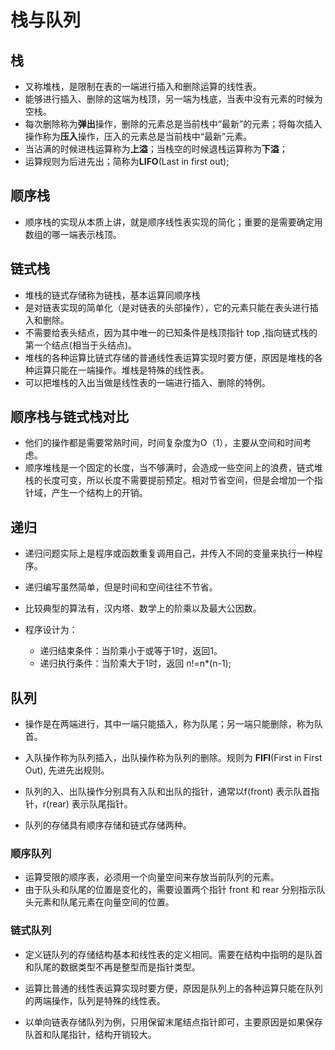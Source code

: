 # 栈与队列

## 栈

- 又称堆栈，是限制在表的一端进行插入和删除运算的线性表。
- 能够进行插入、删除的这端为栈顶，另一端为栈底，当表中没有元素的时候为空栈。
- 每次删除称为**弹出**操作，删除的元素总是当前栈中“最新”的元素；将每次插入操作称为**压入**操作，压入的元素总是当前栈中“最新”元素。
- 当沾满的时候进栈运算称为**上溢**；当栈空的时候退栈运算称为**下溢**；
- 运算规则为后进先出；简称为**LIFO**(Last in first out);



## 顺序栈

- 顺序栈的实现从本质上讲，就是顺序线性表实现的简化；重要的是需要确定用数组的哪一端表示栈顶。

## 链式栈

- 堆栈的链式存储称为链栈，基本运算同顺序栈
- 是对链表实现的简单化（是对链表的头部操作），它的元素只能在表头进行插入和删除。
- 不需要给表头结点，因为其中唯一的已知条件是栈顶指针 top ,指向链式栈的第一个结点(相当于头结点)。
- 堆栈的各种运算比链式存储的普通线性表运算实现时要方便，原因是堆栈的各种运算只能在一端操作。堆栈是特殊的线性表。
- 可以把堆栈的入出当做是线性表的一端进行插入、删除的特例。

## 顺序栈与链式栈对比

- 他们的操作都是需要常熟时间，时间复杂度为O（1），主要从空间和时间考虑。
- 顺序堆栈是一个固定的长度，当不够满时，会造成一些空间上的浪费，链式堆栈的长度可变，所以长度不需要提前预定。相对节省空间，但是会增加一个指针域，产生一个结构上的开销。

## 递归

- 递归问题实际上是程序或函数重复调用自己，并传入不同的变量来执行一种程序。

- 递归编写虽然简单，但是时间和空间往往不节省。
- 比较典型的算法有，汉内塔、数学上的阶乘以及最大公因数。
- 程序设计为：
  - 递归结束条件：当阶乘小于或等于1时，返回1。
  - 递归执行条件：当阶乘大于1时，返回 n!=n*(n-1);



## 队列

- 操作是在两端进行，其中一端只能插入，称为队尾；另一端只能删除，称为队首。
- 入队操作称为队列插入，出队操作称为队列的删除。规则为 **FIFI**(First in First Out), 先进先出规则。

- 队列的入、出队操作分别具有入队和出队的指针，通常以f(front) 表示队首指针，r(rear) 表示队尾指针。
- 队列的存储具有顺序存储和链式存储两种。

### 顺序队列

- 运算受限的顺序表，必须用一个向量空间来存放当前队列的元素。
- 由于队头和队尾的位置是变化的，需要设置两个指针 front 和 rear 分别指示队头元素和队尾元素在向量空间的位置。

### 链式队列

- 定义链队列的存储结构基本和线性表的定义相同。需要在结构中指明的是队首和队尾的数据类型不再是整型而是指针类型。
- 运算比普通的线性表运算实现时要方便，原因是队列上的各种运算只能在队列的两端操作，队列是特殊的线性表。

- 以单向链表存储队列为例，只用保留末尾结点指针即可，主要原因是如果保存队首和队尾指针，结构开销较大。